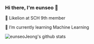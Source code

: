 ### Hi there, I'm eunseo 👋

🦁 Likelion at SCH 9th member

🌱 I’m currently learning Machine Learning
<!--
**eunseoJeong/eunseoJeong** is a ✨ _special_ ✨ repository because its `README.md` (this file) appears on your GitHub profile.

Here are some ideas to get you started:

- 🔭 I’m currently working on ...
- 🌱 I’m currently learning ...
- 👯 I’m looking to collaborate on ...
- 🤔 I’m looking for help with ...
- 💬 Ask me about ...
- 📫 How to reach me: ...
- 😄 Pronouns: ...
- ⚡ Fun fact: ...
-->
![eunseoJeong's github stats](https://github-readme-stats.vercel.app/api?username=eunseoJeong&show_icons=true&hide_border=True&&theme=buefy)

